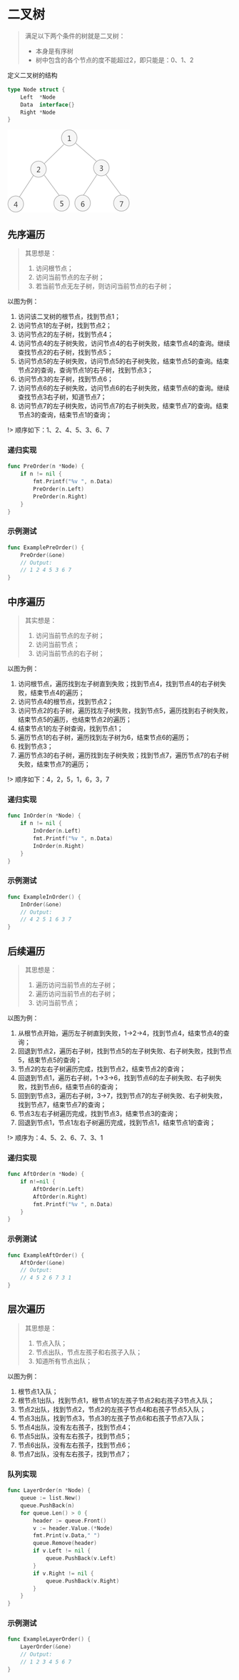 # 二叉树
> 满足以下两个条件的树就是二叉树：
> - 本身是有序树
> - 树中包含的各个节点的度不能超过2，即只能是：0、1、2

定义二叉树的结构
```go
type Node struct {
	Left  *Node
	Data  interface{}
	Right *Node
}
```

![](../images/binary-tree.png)

## 先序遍历
> 其思想是：
> 1. 访问根节点；
> 2. 访问当前节点的左子树；
> 3. 若当前节点无左子树，则访问当前节点的右子树；

以图为例：
1. 访问该二叉树的根节点，找到节点1；
2. 访问节点1的左子树，找到节点2；
3. 访问节点2的左子树，找到节点4；
4. 访问节点4的左子树失败，访问节点4的右子树失败，结束节点4的查询。继续查找节点2的右子树，找到节点5；
5. 访问节点5的左子树失败，访问节点5的右子树失败，结束节点5的查询。结束节点2的查询，查询节点1的右子树，找到节点3；
6. 访问节点3的左子树，找到节点6；
7. 访问节点6的左子树失败，访问节点6的右子树失败，结束节点6的查询。继续查找节点3右子树，知道节点7；
8. 访问节点7的左子树失败，访问节点7的右子树失败，结束节点7的查询。结束节点3的查询，结束节点1的查询；

!> 顺序如下：1、2、4、5、3、6、7

### 递归实现
```go
func PreOrder(n *Node) {
	if n != nil {
		fmt.Printf("%v ", n.Data)
		PreOrder(n.Left)
		PreOrder(n.Right)
	}
}
```

### 示例测试
```go
func ExamplePreOrder() {
	PreOrder(&one)
	// Output:
	// 1 2 4 5 3 6 7
}
```

## 中序遍历
> 其实想是：
> 1. 访问当前节点的左子树；
> 2. 访问当前节点；
> 3. 访问当前节点的右子树；

以图为例：
1. 访问根节点，遍历找到左子树直到失败；找到节点4，找到节点4的右子树失败，结束节点4的遍历；
2. 访问节点4的根节点，找到节点2；
3. 访问节点2的右子树，遍历找左子树失败，找到节点5，遍历找到右子树失败，结束节点5的遍历，也结束节点2的遍历；
4. 结束节点1的左子树查询，找到节点1；
5. 遍历节点1的右子树，遍历找到左子树为6，结束节点6的遍历；
6. 找到节点3；
7. 遍历节点3的右子树，遍历找到左子树失败；找到节点7，遍历节点7的右子树失败，结束节点7的遍历；

!> 顺序如下：4，2，5，1，6，3，7

### 递归实现
```go
func InOrder(n *Node) {
	if n != nil {
		InOrder(n.Left)
		fmt.Printf("%v ", n.Data)
		InOrder(n.Right)
	}
}
```

### 示例测试
```go
func ExampleInOrder() {
	InOrder(&one)
	// Output:
	// 4 2 5 1 6 3 7
}
```

## 后续遍历
> 其思想是：
> 1. 遍历访问当前节点的左子树；
> 2. 遍历访问当前节点的右子树；
> 3. 访问当前节点；

以图为例：
1. 从根节点开始，遍历左子树直到失败，1->2->4，找到节点4，结束节点4的查询；
2. 回退到节点2，遍历右子树，找到节点5的左子树失败、右子树失败，找到节点5，结束节点5的查询；
3. 节点2的左右子树遍历完成，找到节点2，结束节点2的查询；
4. 回退到节点1，遍历右子树，1->3->6，找到节点6的左子树失败、右子树失败，找到节点6，结束节点6的查询；
5. 回到到节点3，遍历右子树，3->7，找到节点7的左子树失败、右子树失败，找到节点7，结束节点7的查询；
6. 节点3左右子树遍历完成，找到节点3，结束节点3的查询；
7. 回退到节点1，节点1左右子树遍历完成，找到节点1，结束节点1的查询；

!> 顺序为：4、5、2、6、7、3、1

### 递归实现
```go
func AftOrder(n *Node) {
	if n!=nil {
		AftOrder(n.Left)
		AftOrder(n.Right)
		fmt.Printf("%v ", n.Data)
	}
}
```

### 示例测试
```go
func ExampleAftOrder() {
	AftOrder(&one)
	// Output:
	// 4 5 2 6 7 3 1
}
```

## 层次遍历
> 其思想是：
> 1. 节点入队；
> 2. 节点出队，节点左孩子和右孩子入队；
> 3. 知道所有节点出队；

以图为例：
1. 根节点1入队；
2. 根节点1出队，找到节点1，根节点1的左孩子节点2和右孩子3节点入队；
3. 节点2出队，找到节点2，节点2的左孩子节点4和右孩子节点5入队；
4. 节点3出队，找到节点3，节点3的左孩子节点6和右孩子节点7入队；
5. 节点4出队，没有左右孩子，找到节点4；
6. 节点5出队，没有左右孩子，找到节点5；
7. 节点6出队，没有左右孩子，找到节点6；
8. 节点7出队，没有左右孩子，找到节点7；

### 队列实现
```go
func LayerOrder(n *Node) {
	queue := list.New()
	queue.PushBack(n)
	for queue.Len() > 0 {
		header := queue.Front()
		v := header.Value.(*Node)
		fmt.Print(v.Data," ")
		queue.Remove(header)
		if v.Left != nil {
			queue.PushBack(v.Left)
		}
		if v.Right != nil {
			queue.PushBack(v.Right)
		}
	}
}
```

### 示例测试
```go
func ExampleLayerOrder() {
	LayerOrder(&one)
	// Output:
	// 1 2 3 4 5 6 7
}
```